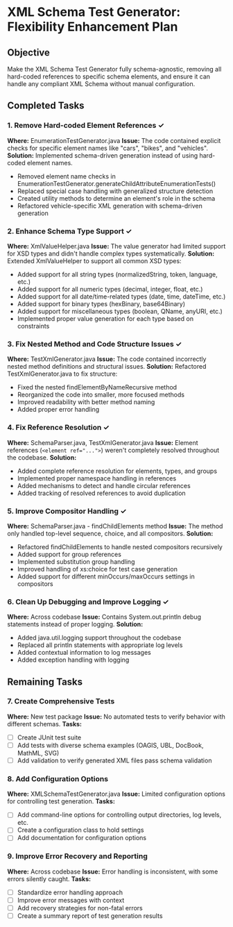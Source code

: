 # XML Schema Test Generator: Flexibility Enhancement Plan

## Objective
Make the XML Schema Test Generator fully schema-agnostic, removing all hard-coded references to specific schema elements, and ensure it can handle any compliant XML Schema without manual configuration.

## Completed Tasks

### 1. Remove Hard-coded Element References ✓
**Where:** EnumerationTestGenerator.java
**Issue:** The code contained explicit checks for specific element names like "cars", "bikes", and "vehicles".
**Solution:** Implemented schema-driven generation instead of using hard-coded element names.
- Removed element name checks in EnumerationTestGenerator.generateChildAttributeEnumerationTests()
- Replaced special case handling with generalized structure detection
- Created utility methods to determine an element's role in the schema
- Refactored vehicle-specific XML generation with schema-driven generation

### 2. Enhance Schema Type Support ✓
**Where:** XmlValueHelper.java
**Issue:** The value generator had limited support for XSD types and didn't handle complex types systematically.
**Solution:** Extended XmlValueHelper to support all common XSD types:
- Added support for all string types (normalizedString, token, language, etc.)
- Added support for all numeric types (decimal, integer, float, etc.)
- Added support for all date/time-related types (date, time, dateTime, etc.)
- Added support for binary types (hexBinary, base64Binary)
- Added support for miscellaneous types (boolean, QName, anyURI, etc.)
- Implemented proper value generation for each type based on constraints

### 3. Fix Nested Method and Code Structure Issues ✓
**Where:** TestXmlGenerator.java
**Issue:** The code contained incorrectly nested method definitions and structural issues.
**Solution:** Refactored TestXmlGenerator.java to fix structure:
- Fixed the nested findElementByNameRecursive method
- Reorganized the code into smaller, more focused methods
- Improved readability with better method naming
- Added proper error handling

### 4. Fix Reference Resolution ✓
**Where:** SchemaParser.java, TestXmlGenerator.java
**Issue:** Element references (`<element ref="...">`) weren't completely resolved throughout the codebase.
**Solution:**
- Added complete reference resolution for elements, types, and groups
- Implemented proper namespace handling in references
- Added mechanisms to detect and handle circular references
- Added tracking of resolved references to avoid duplication

### 5. Improve Compositor Handling ✓
**Where:** SchemaParser.java - findChildElements method
**Issue:** The method only handled top-level sequence, choice, and all compositors.
**Solution:**
- Refactored findChildElements to handle nested compositors recursively
- Added support for group references
- Implemented substitution group handling
- Improved handling of xs:choice for test case generation
- Added support for different minOccurs/maxOccurs settings in compositors

### 6. Clean Up Debugging and Improve Logging ✓
**Where:** Across codebase
**Issue:** Contains System.out.println debug statements instead of proper logging.
**Solution:**
- Added java.util.logging support throughout the codebase
- Replaced all println statements with appropriate log levels
- Added contextual information to log messages
- Added exception handling with logging

## Remaining Tasks

### 7. Create Comprehensive Tests
**Where:** New test package
**Issue:** No automated tests to verify behavior with different schemas.
**Tasks:**
- [ ] Create JUnit test suite
- [ ] Add tests with diverse schema examples (OAGIS, UBL, DocBook, MathML, SVG)
- [ ] Add validation to verify generated XML files pass schema validation

### 8. Add Configuration Options
**Where:** XMLSchemaTestGenerator.java
**Issue:** Limited configuration options for controlling test generation.
**Tasks:**
- [ ] Add command-line options for controlling output directories, log levels, etc.
- [ ] Create a configuration class to hold settings
- [ ] Add documentation for configuration options

### 9. Improve Error Recovery and Reporting
**Where:** Across codebase
**Issue:** Error handling is inconsistent, with some errors silently caught.
**Tasks:**
- [ ] Standardize error handling approach
- [ ] Improve error messages with context
- [ ] Add recovery strategies for non-fatal errors
- [ ] Create a summary report of test generation results